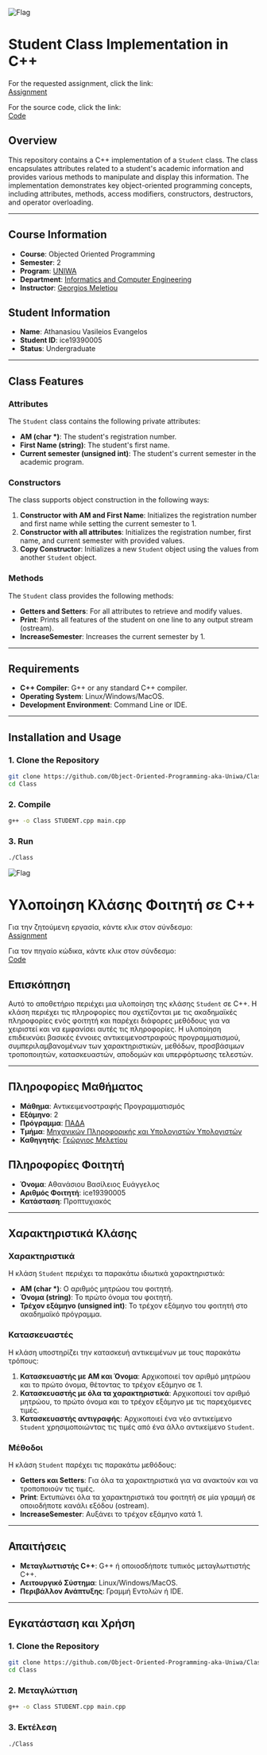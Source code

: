 ![Flag](https://upload.wikimedia.org/wikipedia/commons/thumb/a/a5/Flag_of_the_United_Kingdom_%281-2%29.svg/255px-Flag_of_the_United_Kingdom_%281-2%29.svg.png)

# Student Class Implementation in C++

For the requested assignment, click the link:  
[Assignment](Assignment/)

For the source code, click the link:  
[Code](Code/)

## Overview

This repository contains a C++ implementation of a `Student` class. The class encapsulates attributes related to a student's academic information and provides various methods to manipulate and display this information. The implementation demonstrates key object-oriented programming concepts, including attributes, methods, access modifiers, constructors, destructors, and operator overloading.

---

## Course Information
- **Course**: Objected Oriented Programming
- **Semester**: 2
- **Program**: [UNIWA](https://www.uniwa.gr/)
- **Department**: [Informatics and Computer Engineering](https://ice.uniwa.gr/)
- **Instructor**: [Georgios Meletiou](https://ice.uniwa.gr/emd_person/17562/)

## Student Information
- **Name**: Athanasiou Vasileios Evangelos
- **Student ID**: ice19390005
- **Status**: Undergraduate

---

## Class Features

### Attributes
The `Student` class contains the following private attributes:
- **AM (char *)**: The student's registration number.
- **First Name (string)**: The student's first name.
- **Current semester (unsigned int)**: The student's current semester in the academic program.

### Constructors
The class supports object construction in the following ways:
1. **Constructor with AM and First Name**: Initializes the registration number and first name while setting the current semester to 1.
2. **Constructor with all attributes**: Initializes the registration number, first name, and current semester with provided values.
3. **Copy Constructor**: Initializes a new `Student` object using the values from another `Student` object.

### Methods
The `Student` class provides the following methods:
- **Getters and Setters**: For all attributes to retrieve and modify values.
- **Print**: Prints all features of the student on one line to any output stream (ostream).
- **IncreaseSemester**: Increases the current semester by 1.

---

## Requirements

- **C++ Compiler**: G++ or any standard C++ compiler.
- **Operating System**: Linux/Windows/MacOS.
- **Development Environment**: Command Line or IDE.

---

## Installation and Usage

### 1. Clone the Repository
```bash
git clone https://github.com/Object-Oriented-Programming-aka-Uniwa/Class.git
cd Class
```

### 2. Compile
```bash
g++ -o Class STUDENT.cpp main.cpp
```

### 3. Run
```bash
./Class
```

![Flag](https://upload.wikimedia.org/wikipedia/commons/thumb/5/5c/Flag_of_Greece.svg/255px-Flag_of_Greece.svg.png)


# Υλοποίηση Κλάσης Φοιτητή σε C++

Για την ζητούμενη εργασία, κάντε κλικ στον σύνδεσμο:  
[Assignment](Assignment/)

Για τον πηγαίο κώδικα, κάντε κλικ στον σύνδεσμο:  
[Code](Code/)

## Επισκόπηση

Αυτό το αποθετήριο περιέχει μια υλοποίηση της κλάσης `Student` σε C++. Η κλάση περιέχει τις πληροφορίες που σχετίζονται με τις ακαδημαϊκές πληροφορίες ενός φοιτητή και παρέχει διάφορες μεθόδους για να χειριστεί και να εμφανίσει αυτές τις πληροφορίες. Η υλοποίηση επιδεικνύει βασικές έννοιες αντικειμενοστραφούς προγραμματισμού, συμπεριλαμβανομένων των χαρακτηριστικών, μεθόδων, προσβάσιμων τροποποιητών, κατασκευαστών, αποδομών και υπερφόρτωσης τελεστών.

---

## Πληροφορίες Μαθήματος
- **Μάθημα**: Αντικειμενοστραφής Προγραμματισμός
- **Εξάμηνο**: 2
- **Πρόγραμμα**: [ΠΑΔΑ](https://www.uniwa.gr/)
- **Τμήμα**: [Μηχανικών Πληροφορικής και Υπολογιστών Υπολογιστών](https://ice.uniwa.gr/)
- **Καθηγητής**: [Γεώργιος Μελετίου](https://ice.uniwa.gr/emd_person/17562/)

## Πληροφορίες Φοιτητή
- **Όνομα**: Αθανάσιου Βασίλειος Ευάγγελος
- **Αριθμός Φοιτητή**: ice19390005
- **Κατάσταση**: Προπτυχιακός

---

## Χαρακτηριστικά Κλάσης

### Χαρακτηριστικά
Η κλάση `Student` περιέχει τα παρακάτω ιδιωτικά χαρακτηριστικά:
- **AM (char *)**: Ο αριθμός μητρώου του φοιτητή.
- **Όνομα (string)**: Το πρώτο όνομα του φοιτητή.
- **Τρέχον εξάμηνο (unsigned int)**: Το τρέχον εξάμηνο του φοιτητή στο ακαδημαϊκό πρόγραμμα.

### Κατασκευαστές
Η κλάση υποστηρίζει την κατασκευή αντικειμένων με τους παρακάτω τρόπους:
1. **Κατασκευαστής με AM και Όνομα**: Αρχικοποιεί τον αριθμό μητρώου και το πρώτο όνομα, θέτοντας το τρέχον εξάμηνο σε 1.
2. **Κατασκευαστής με όλα τα χαρακτηριστικά**: Αρχικοποιεί τον αριθμό μητρώου, το πρώτο όνομα και το τρέχον εξάμηνο με τις παρεχόμενες τιμές.
3. **Κατασκευαστής αντιγραφής**: Αρχικοποιεί ένα νέο αντικείμενο `Student` χρησιμοποιώντας τις τιμές από ένα άλλο αντικείμενο `Student`.

### Μέθοδοι
Η κλάση `Student` παρέχει τις παρακάτω μεθόδους:
- **Getters και Setters**: Για όλα τα χαρακτηριστικά για να ανακτούν και να τροποποιούν τις τιμές.
- **Print**: Εκτυπώνει όλα τα χαρακτηριστικά του φοιτητή σε μία γραμμή σε οποιοδήποτε κανάλι εξόδου (ostream).
- **IncreaseSemester**: Αυξάνει το τρέχον εξάμηνο κατά 1.

---

## Απαιτήσεις

- **Μεταγλωττιστής C++**: G++ ή οποιοσδήποτε τυπικός μεταγλωττιστής C++.
- **Λειτουργικό Σύστημα**: Linux/Windows/MacOS.
- **Περιβάλλον Ανάπτυξης**: Γραμμή Εντολών ή IDE.

---

## Εγκατάσταση και Χρήση

### 1. Clone the Repository
```bash
git clone https://github.com/Object-Oriented-Programming-aka-Uniwa/Class.git
cd Class
```

### 2. Μεταγλώττιση
```bash
g++ -o Class STUDENT.cpp main.cpp
```

### 3. Εκτέλεση
```bash
./Class
```